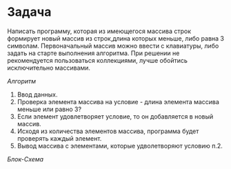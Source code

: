 # Задача
Написать программу, которая из имеющегося массива строк формирует новый массив из строк,длина которых меньше, либо равна 3 символам. Первоначальный массив можно ввести с клавиатуры, либо задать на старте выполнения алгоритма. При решении не рекомендуется пользоваться коллекциями, лучше обойтись исключительно массивами.

*Алгоритм*

1. Ввод данных.
2. Проверка элемента массива на условие - длина элемента массива меньше или равно 3?
3. Если элемент удовлетворяет условие, то он добавляется в новый массив.
4. Исходя из количества элементов массива, программа будет проверять каждый элемент.
5. Вывод массива с элементами, которые удволетворяют условию п.2.

*Блок-Схема*
